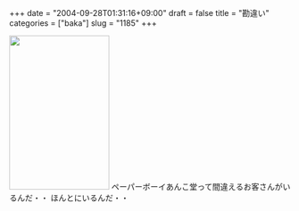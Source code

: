 +++
date = "2004-09-28T01:31:16+09:00"
draft = false
title = "勘違い"
categories = ["baka"]
slug = "1185"
+++

<img src="http://ieiriblog.jugem.jp/?image=4036" width="179" height="277" alt="" class="pict" />
ペーパーボーイあんこ堂って間違えるお客さんがいるんだ・・
ほんとにいるんだ・・
